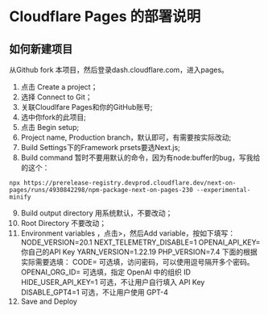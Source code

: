 # Cloudflare Pages 的部署说明

## 如何新建项目
从Github fork 本项目，然后登录dash.cloudflare.com，进入pages。


1. 点击 Create a project；
2. 选择 Connect to Git；
3. 关联Cloudlfare Pages和你的GitHub账号;
4. 选中你fork的此项目;
5. 点击 Begin setup;
6. Project name, Production branch，默认即可，有需要按实际改动;
7. Build Settings下的Framework prsets要选Next.js;
8. Build command 暂时不要用默认的命令，因为有node:buffer的bug，写我给的这个：
```
npx https://prerelease-registry.devprod.cloudflare.dev/next-on-pages/runs/4930842298/npm-package-next-on-pages-230 --experimental-minify
```
9. Build output directory 用系统默认，不要改动；
10. Root Directory 不要改动；
11. Environment variables ，点击>，然后Add variable，按如下填写：
    NODE_VERSION=20.1
    NEXT_TELEMETRY_DISABLE=1
    OPENAI_API_KEY=你自己的API Key
    YARN_VERSION=1.22.19
    PHP_VERSION=7.4
    下面的根据实际需要选填：
    CODE= 可选填，访问密码，可以使用逗号隔开多个密码。
    OPENAI_ORG_ID= 可选填，指定 OpenAI 中的组织 ID
    HIDE_USER_API_KEY=1 可选，不让用户自行填入 API Key
    DISABLE_GPT4=1 可选，不让用户使用 GPT-4
12. Save and Deploy
